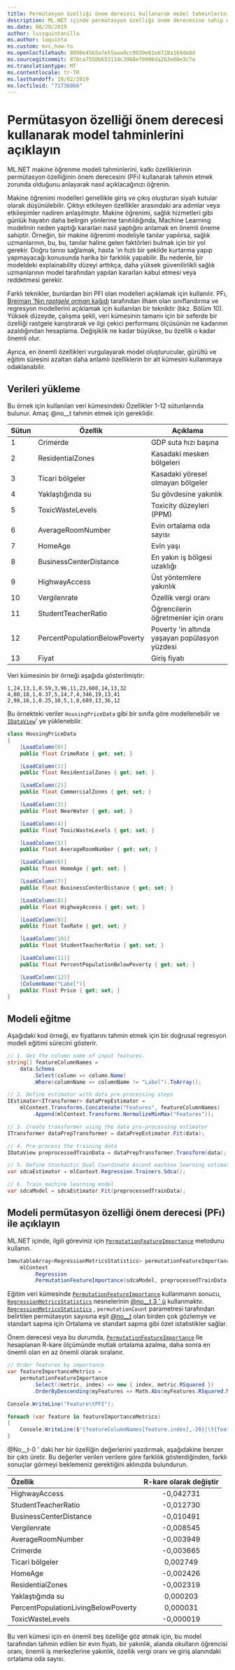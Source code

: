 ```yaml
---
title: Permütasyon özelliği önem derecesi kullanarak model tahminlerini açıklayın
description: ML.NET içinde permütasyon özelliği önem derecesine sahip modellerin Özellik önemini anlayın
ms.date: 08/29/2019
author: luisquintanilla
ms.author: luquinta
ms.custom: mvc,how-to
ms.openlocfilehash: 8090e4565a7e55aaa9cc9939e61eb728a169de8d
ms.sourcegitcommit: 878ca7550b653114c3968ef8906da2b3e60e3c7a
ms.translationtype: MT
ms.contentlocale: tr-TR
ms.lasthandoff: 10/02/2019
ms.locfileid: "71736866"
---
```

# <a name="explain-model-predictions-using-permutation-feature-importance"></a>Permütasyon özelliği önem derecesi kullanarak model tahminlerini açıklayın

ML.NET makine öğrenme modeli tahminlerini, katkı özelliklerinin permütasyon özelliğinin önem derecesini (PFı) kullanarak tahmin etmek zorunda olduğunu anlayarak nasıl açıklacağınızı öğrenin.

Makine öğrenimi modelleri genellikle giriş ve çıkış oluşturan siyah kutular olarak düşünülebilir. Çıktıyı etkileyen özellikler arasındaki ara adımlar veya etkileşimler nadiren anlaşılmıştır. Makine öğrenimi, sağlık hizmetleri gibi günlük hayatın daha belirgin yönlerine tanıtıldığında, Machine Learning modelinin neden yaptığı kararları nasıl yaptığını anlamak en önemli öneme sahiptir. Örneğin, bir makine öğrenimi modeliyle tanılar yapılırsa, sağlık uzmanlarının, bu, bu, tanılar haline gelen faktörleri bulmak için bir yol gerekir. Doğru tanısı sağlamak, hasta 'ın hızlı bir şekilde kurtarma yapıp yapmayacağı konusunda harika bir farklılık yapabilir. Bu nedenle, bir modeldeki explainability düzeyi arttıkça, daha yüksek güvenilirlikli sağlık uzmanlarının model tarafından yapılan kararları kabul etmesi veya reddetmesi gerekir.

Farklı teknikler, bunlardan biri PFI olan modelleri açıklamak için kullanılır. PFı, [Breiman 'Nın *rastgele orman* kağıdı](https://www.stat.berkeley.edu/~breiman/randomforest2001.pdf) tarafından ilham olan sınıflandırma ve regresyon modellerini açıklamak için kullanılan bir tekniktir (bkz. Bölüm 10). Yüksek düzeyde, çalışma şekli, veri kümesinin tamamı için bir seferde bir özelliği rastgele karıştırarak ve ilgi çekici performans ölçüsünün ne kadarının azaldığından hesaplama. Değişiklik ne kadar büyükse, bu özellik o kadar önemli olur. 

Ayrıca, en önemli özellikleri vurgulayarak model oluşturucular, gürültü ve eğitim süresini azaltan daha anlamlı özelliklerin bir alt kümesini kullanmaya odaklanabilir.

## <a name="load-the-data"></a>Verileri yükleme

Bu örnek için kullanılan veri kümesindeki Özellikler 1-12 sütunlarında bulunur. Amaç @no__t tahmin etmek için gereklidir. 

| Sütun | Özellik | Açıklama 
| --- | --- | --- |
| 1 | Crimerde | GDP suta hızı başına
| 2 | ResidentialZones | Kasadaki mesken bölgeleri
| 3 | Ticari bölgeler | Kasadaki yöresel olmayan bölgeler
| 4 | Yaklaştığında su | Su gövdesine yakınlık
| 5 | ToxicWasteLevels | Toxicity düzeyleri (PPM)
| 6 | AverageRoomNumber | Evin ortalama oda sayısı
| 7 | HomeAge | Evin yaşı
| 8 | BusinessCenterDistance | En yakın iş bölgesi uzaklığı
| 9 | HighwayAccess | Üst yöntemlere yakınlık
| 10 | Vergilenrate | Özellik vergi oranı
| 11 | StudentTeacherRatio | Öğrencilerin öğretmenler için oranı
| 12 | PercentPopulationBelowPoverty | Poverty 'in altında yaşayan popülasyon yüzdesi
| 13 | Fiyat | Giriş fiyatı

Veri kümesinin bir örneği aşağıda gösterilmiştir:

```text
1,24,13,1,0.59,3,96,11,23,608,14,13,32
4,80,18,1,0.37,5,14,7,4,346,19,13,41
2,98,16,1,0.25,10,5,1,8,689,13,36,12
```

Bu örnekteki veriler `HousingPriceData` gibi bir sınıfa göre modellenebilir ve [`IDataView`](xref:Microsoft.ML.IDataView)' ye yüklenebilir.

```csharp
class HousingPriceData
{
    [LoadColumn(0)]
    public float CrimeRate { get; set; }

    [LoadColumn(1)]
    public float ResidentialZones { get; set; }

    [LoadColumn(2)]
    public float CommercialZones { get; set; }

    [LoadColumn(3)]
    public float NearWater { get; set; }

    [LoadColumn(4)]
    public float ToxicWasteLevels { get; set; }

    [LoadColumn(5)]
    public float AverageRoomNumber { get; set; }

    [LoadColumn(6)]
    public float HomeAge { get; set; }

    [LoadColumn(7)]
    public float BusinessCenterDistance { get; set; }

    [LoadColumn(8)]
    public float HighwayAccess { get; set; }

    [LoadColumn(9)]
    public float TaxRate { get; set; }

    [LoadColumn(10)]
    public float StudentTeacherRatio { get; set; }

    [LoadColumn(11)]
    public float PercentPopulationBelowPoverty { get; set; }

    [LoadColumn(12)]
    [ColumnName("Label")]
    public float Price { get; set; }
}
```

## <a name="train-the-model"></a>Modeli eğitme

Aşağıdaki kod örneği, ev fiyatlarını tahmin etmek için bir doğrusal regresyon modeli eğitimi sürecini gösterir.

```csharp
// 1. Get the column name of input features.
string[] featureColumnNames = 
    data.Schema
        .Select(column => column.Name)
        .Where(columnName => columnName != "Label").ToArray();

// 2. Define estimator with data pre-processing steps
IEstimator<ITransformer> dataPrepEstimator =
    mlContext.Transforms.Concatenate("Features", featureColumnNames)
        .Append(mlContext.Transforms.NormalizeMinMax("Features"));

// 3. Create transformer using the data pre-processing estimator
ITransformer dataPrepTransformer = dataPrepEstimator.Fit(data);

// 4. Pre-process the training data
IDataView preprocessedTrainData = dataPrepTransformer.Transform(data);

// 5. Define Stochastic Dual Coordinate Ascent machine learning estimator
var sdcaEstimator = mlContext.Regression.Trainers.Sdca();

// 6. Train machine learning model
var sdcaModel = sdcaEstimator.Fit(preprocessedTrainData);
```

## <a name="explain-the-model-with-permutation-feature-importance-pfi"></a>Modeli permütasyon özelliği önem derecesi (PFı) ile açıklayın

ML.NET içinde, ilgili göreviniz için [`PermutationFeatureImportance`](xref:Microsoft.ML.PermutationFeatureImportanceExtensions) metodunu kullanın.

```csharp
ImmutableArray<RegressionMetricsStatistics> permutationFeatureImportance = 
    mlContext
        .Regression
        .PermutationFeatureImportance(sdcaModel, preprocessedTrainData, permutationCount:3);
```

Eğitim veri kümesinde [`PermutationFeatureImportance`](xref:Microsoft.ML.PermutationFeatureImportanceExtensions) kullanmanın sonucu, [`RegressionMetricsStatistics`](xref:Microsoft.ML.Data.RegressionMetricsStatistics) nesnelerinin [@no__t 3 ' ü](xref:System.Collections.Immutable.ImmutableArray) kullanmaktır. [`RegressionMetricsStatistics`](xref:Microsoft.ML.Data.RegressionMetricsStatistics) , `permutationCount` parametresi tarafından belirtilen permütasyon sayısına eşit [@no__t](xref:Microsoft.ML.Data.RegressionMetrics) olan birden çok gözlemye ve standart sapma için Ortalama ve standart sapma gibi özet istatistikler sağlar.

Önem derecesi veya bu durumda, [`PermutationFeatureImportance`](xref:Microsoft.ML.PermutationFeatureImportanceExtensions) Ile hesaplanan R-kare ölçümünde mutlak ortalama azalma, daha sonra en önemli olan en az önemli olarak sıralanır.  

```csharp
// Order features by importance
var featureImportanceMetrics =
    permutationFeatureImportance
        .Select((metric, index) => new { index, metric.RSquared })
        .OrderByDescending(myFeatures => Math.Abs(myFeatures.RSquared.Mean));

Console.WriteLine("Feature\tPFI");

foreach (var feature in featureImportanceMetrics)
{
    Console.WriteLine($"{featureColumnNames[feature.index],-20}|\t{feature.RSquared.Mean:F6}");
}
```

@No__t-0 ' daki her bir özelliğin değerlerini yazdırmak, aşağıdakine benzer bir çıktı üretir. Bu değerler verilen verilere göre farklılık gösterdiğinden, farklı sonuçlar görmeyi beklemeniz gerektiğini aklınızda bulundurun.  

| Özellik | R-kare olarak değiştir |
|:--|:--:|
HighwayAccess       |   -0,042731
StudentTeacherRatio |   -0,012730
BusinessCenterDistance| -0,010491
Vergilenrate             |   -0,008545
AverageRoomNumber   |   -0,003949
Crimerde           |   -0,003665
Ticari bölgeler     |   0,002749
HomeAge             |   -0,002426
ResidentialZones    |   -0,002319
Yaklaştığında su           |   0,000203
PercentPopulationLivingBelowPoverty|    0,000031
ToxicWasteLevels    |   -0,000019

Bu veri kümesi için en önemli beş özelliğe göz atmak için, bu model tarafından tahmin edilen bir evin fiyatı, bir yakınlık, alanda okulların öğrencisi oranı, önemli iş merkezlerine yakınlık, özellik vergi oranı ve giriş alanındaki ortalama oda sayısı.
